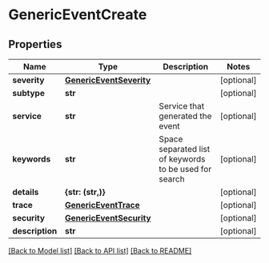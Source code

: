 # GenericEventCreate


## Properties
Name | Type | Description | Notes
------------ | ------------- | ------------- | -------------
**severity** | [**GenericEventSeverity**](GenericEventSeverity.md) |  | [optional] 
**subtype** | **str** |  | [optional] 
**service** | **str** | Service that generated the event | [optional] 
**keywords** | **str** | Space separated list of keywords to be used for search | [optional] 
**details** | **{str: (str,)}** |  | [optional] 
**trace** | [**GenericEventTrace**](GenericEventTrace.md) |  | [optional] 
**security** | [**GenericEventSecurity**](GenericEventSecurity.md) |  | [optional] 
**description** | **str** |  | [optional] 

[[Back to Model list]](../README.md#documentation-for-models) [[Back to API list]](../README.md#documentation-for-api-endpoints) [[Back to README]](../README.md)


